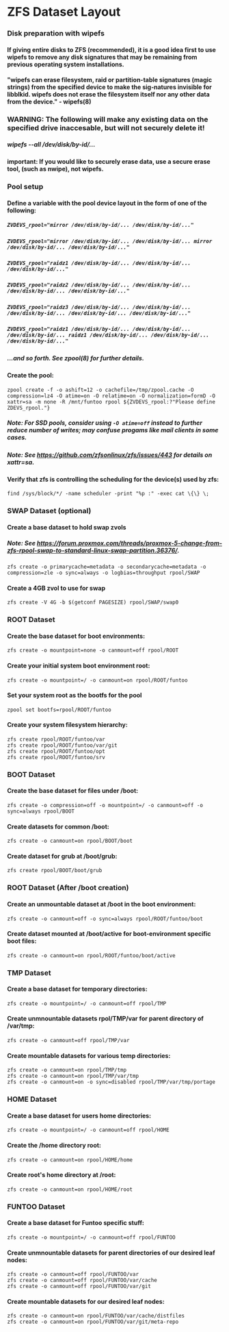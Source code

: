 # ZFS Dataset Layout

### Disk preparation with wipefs
#### If giving entire disks to ZFS (recommended), it is a good idea first to use wipefs to remove any disk signatures that may be remaining from previous operating system installations.
#### "wipefs can erase filesystem, raid or partition-table signatures (magic strings) from the specified device to make the sig‐natures invisible for libblkid.  wipefs does not erase the filesystem itself nor any other data from the device." - wipefs(8)
### WARNING: The following will make any existing data on the specified drive inaccesable, but will not securely delete it!
##### wipefs --all /dev/disk/by-id/...
#### important: If you would like to securely erase data, use a secure erase tool, (such as nwipe), not wipefs.

### Pool setup

#### Define a variable with the pool device layout in the form of one of the following:
##### `ZVDEVS_rpool="mirror /dev/disk/by-id/... /dev/disk/by-id/..."`
##### `ZVDEVS_rpool="mirror /dev/disk/by-id/... /dev/disk/by-id/... mirror /dev/disk/by-id/... /dev/disk/by-id/..."`
##### `ZVDEVS_rpool="raidz1 /dev/disk/by-id/... /dev/disk/by-id/... /dev/disk/by-id/..."`
##### `ZVDEVS_rpool="raidz2 /dev/disk/by-id/... /dev/disk/by-id/... /dev/disk/by-id/... /dev/disk/by-id/..."`
##### `ZVDEVS_rpool="raidz3 /dev/disk/by-id/... /dev/disk/by-id/... /dev/disk/by-id/... /dev/disk/by-id/... /dev/disk/by-id/..."`
##### `ZVDEVS_rpool="raidz1 /dev/disk/by-id/... /dev/disk/by-id/... /dev/disk/by-id/... raidz1 /dev/disk/by-id/... /dev/disk/by-id/... /dev/disk/by-id/..."`

##### ...and so forth. See zpool(8) for further details.

#### Create the pool:
	zpool create -f -o ashift=12 -o cachefile=/tmp/zpool.cache -O compression=lz4 -O atime=on -O relatime=on -O normalization=formD -O xattr=sa -m none -R /mnt/funtoo rpool ${ZVDEVS_rpool:?"Please define ZDEVS_rpool."}


##### Note: For SSD pools, consider using `-O atime=off` instead to further reduce number of writes; may confuse progams like mail clients in some cases. 
##### Note: See https://github.com/zfsonlinux/zfs/issues/443 for details on xattr=sa.

#### Verify that zfs is controlling the scheduling for the device(s) used by zfs:
	find /sys/block/*/ -name scheduler -print "%p :" -exec cat \{\} \;

### SWAP Dataset (optional)

#### Create a base dataset to hold swap zvols
##### Note: See https://forum.proxmox.com/threads/proxmox-5-change-from-zfs-rpool-swap-to-standard-linux-swap-partition.36376/.

	zfs create -o primarycache=metadata -o secondarycache=metadata -o compression=zle -o sync=always -o logbias=throughput rpool/SWAP

#### Create a 4GB zvol to use for swap
	zfs create -V 4G -b $(getconf PAGESIZE) rpool/SWAP/swap0


### ROOT Dataset

#### Create the base dataset for boot environments:
	zfs create -o mountpoint=none -o canmount=off rpool/ROOT

#### Create your initial system boot environment root:
	zfs create -o mountpoint=/ -o canmount=on rpool/ROOT/funtoo

#### Set your system root as the bootfs for the pool
	zpool set bootfs=rpool/ROOT/funtoo

#### Create your system filesystem hierarchy:
	zfs create rpool/ROOT/funtoo/var
	zfs create rpool/ROOT/funtoo/var/git
	zfs create rpool/ROOT/funtoo/opt
	zfs create rpool/ROOT/funtoo/srv


### BOOT Dataset

#### Create the base dataset for files under /boot:
	zfs create -o compression=off -o mountpoint=/ -o canmount=off -o sync=always rpool/BOOT

#### Create datasets for common /boot:
	zfs create -o canmount=on rpool/BOOT/boot

#### Create dataset for grub at /boot/grub:
	zfs create rpool/BOOT/boot/grub


### ROOT Dataset (After /boot creation)

#### Create an unmountable dataset at /boot in the boot environment:
	zfs create -o canmount=off -o sync=always rpool/ROOT/funtoo/boot

#### Create dataset mounted at /boot/active for boot-environment specific boot files:
	zfs create -o canmount=on rpool/ROOT/funtoo/boot/active


### TMP Dataset

#### Create a base dataset for temporary directories:
	zfs create -o mountpoint=/ -o canmount=off rpool/TMP

#### Create unmnountable datasets rpol/TMP/var for parent directory of /var/tmp:
	zfs create -o canmount=off rpool/TMP/var

#### Create mountable datasets for various temp directories:
	zfs create -o canmount=on rpool/TMP/tmp
	zfs create -o canmount=on rpool/TMP/var/tmp
	zfs create -o canmount=on -o sync=disabled rpool/TMP/var/tmp/portage


### HOME Dataset

#### Create a base dataset for users home directories:
	zfs create -o mountpoint=/ -o canmount=off rpool/HOME

#### Create the /home directory root:
	zfs create -o canmount=on rpool/HOME/home

#### Create root's home directory at /root:
	zfs create -o canmount=on rpool/HOME/root


### FUNTOO Dataset

#### Create a base dataset for Funtoo specific stuff:
	zfs create -o mountpoint=/ -o canmount=off rpool/FUNTOO

#### Create unmnountable datasets for parent directories of our desired leaf nodes:
	zfs create -o canmount=off rpool/FUNTOO/var
	zfs create -o canmount=off rpool/FUNTOO/var/cache
	zfs create -o canmount=off rpool/FUNTOO/var/git

#### Create mountable datasets for our desired leaf nodes:
	zfs create -o canmount=on rpool/FUNTOO/var/cache/distfiles
	zfs create -o canmount=on rpool/FUNTOO/var/git/meta-repo

